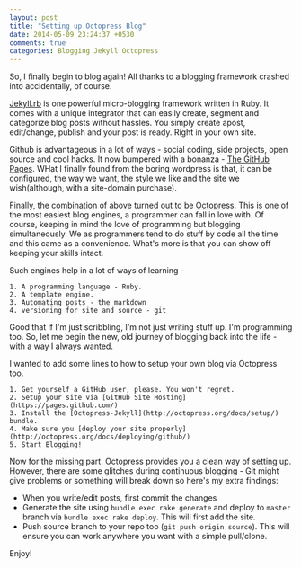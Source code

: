 ```yaml
---
layout: post
title: "Setting up Octopress Blog"
date: 2014-05-09 23:24:37 +0530
comments: true
categories: Blogging Jekyll Octopress
---
```


So, I finally begin to blog again! All thanks to a blogging framework crashed into accidentally, of course.

[Jekyll.rb](http://jekyllrb.com/) is one powerful micro-blogging framework written in Ruby. It comes with a unique integrator that can easily create, segment and categorize blog posts without hassles. You simply create apost, edit/change, publish and your post is ready. Right in your own site.

Github is advantageous in a lot of ways - social coding, side projects, open source and cool hacks. It now bumpered with a bonanza - [The GitHub Pages](https://pages.github.com/). WHat I finally found from the boring wordpress is that, it can be configured, the way we want, the style we like and the site we wish(although, with a site-domain purchase).

Finally, the combination of above turned out to be [Octopress](http://octopress.org/). This is one of the most easiest blog engines, a programmer can fall in love with. Of course, keeping in mind the love of programming but blogging simultaneously. We as programmers tend to do stuff by code all the time and this came as a convenience. What's more is that you can show off keeping your skills intact.

Such engines help in a lot of ways of learning -

	1. A programming language - Ruby.
	2. A template engine.
	3. Automating posts - the markdown
	4. versioning for site and source - git

Good that if I'm just scribbling, I'm not just writing stuff up. I'm programming too. So, let me begin the new, old journey of blogging back into the life - with a way I always wanted. 

I wanted to add some lines to how to setup your own blog via Octopress too.

	1. Get yourself a GitHub user, please. You won't regret.
	2. Setup your site via [GitHub Site Hosting](https://pages.github.com/)
	3. Install the [Octopress-Jekyll](http://octopress.org/docs/setup/) bundle.
	4. Make sure you [deploy your site properly](http://octopress.org/docs/deploying/github/)
	5. Start Blogging!

Now for the missing part. Octopress provides you a clean way of setting up. However, there are some glitches during continuous blogging - Git might give problems or something will break down so here's my extra findings:

* When you write/edit posts, first commit the changes
* Generate the site using `bundle exec rake generate` and deploy to `master` branch via `bundle exec rake deploy`. This will first add the site.
* Push source branch to your repo too (`git push origin source`). This will ensure you can work anywhere you want with a simple pull/clone. 

Enjoy!
